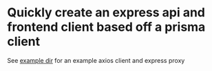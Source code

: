 # Quickly create an express api and frontend client based off a prisma client

See [example dir](./example) for an example axios client and express proxy
